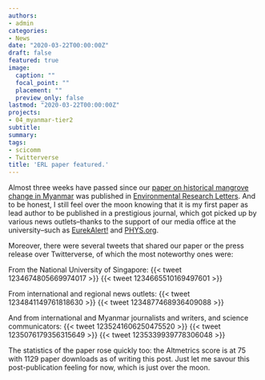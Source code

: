 ```yaml
---
authors:
- admin
categories:
- News
date: "2020-03-22T00:00:00Z"
draft: false
featured: true
image:
  caption: ""
  focal_point: ""
  placement: ""
  preview_only: false
lastmod: "2020-03-22T00:00:00Z"
projects:
- 04_myanmar-tier2
subtitle:
summary:
tags:
- scicomm
- Twitterverse
title: 'ERL paper featured.'
---
```

Almost three weeks have passed since our [paper on historical mangrove change in Myanmar](https://iopscience.iop.org/article/10.1088/1748-9326/ab666d) was published in [Environmental Research Letters](https://iopscience.iop.org/journal/1748-9326). And to be honest, I still feel over the moon knowing that it is my first paper as lead author to be published in a prestigious journal, which got picked up by various news outlets–thanks to the support of our media office at the university–such as [EurekAlert!](https://www.eurekalert.org/pub_releases/2020-03/nuos-mt6030220.php) and [PHYS.org](https://phys.org/news/2020-03-myanmar-mangroves-deforested-years.html).

Moreover, there were several tweets that shared our paper or the press release over Twitterverse, of which the most noteworthy ones were:

From the National University of Singapore:
{{< tweet 1234674805669974017 >}}
{{< tweet 1234665510169497601 >}}

From international and regional news outlets:
{{< tweet 1234841149761818630 >}}
{{< tweet 1234877468936409088 >}}

And from international and Myanmar journalists and writers, and science communicators:
{{< tweet 1235241606250475520 >}}
{{< tweet 1235076179356315649 >}}
{{< tweet 1235339939778306048 >}}

The statistics of the paper rose quickly too: the Altmetrics score is at 75 with 1129 paper downloads as of writing this post. Just let me savour this post-publication feeling for now, which is just over the moon.